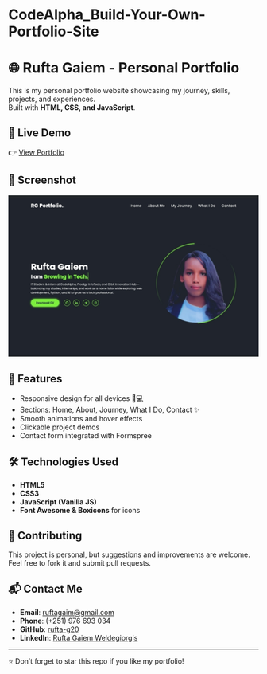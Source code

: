 # CodeAlpha_Build-Your-Own-Portfolio-Site
# 🌐 Rufta Gaiem - Personal Portfolio

This is my personal portfolio website showcasing my journey, skills, projects, and experiences.  
Built with **HTML, CSS, and JavaScript**.

## 🚀 Live Demo
👉 [View Portfolio](https://rufta-g20.github.io/CodeAlpha_Build-Your-Own-Portfolio-Site/)

## 📸 Screenshot
[![Portfolio Home Page](screenshot.png)](https://rufta-g20.github.io/CodeAlpha_Build-Your-Own-Portfolio-Site/)

## 📂 Features
- Responsive design for all devices 📱💻
- Sections: Home, About, Journey, What I Do, Contact ✨
- Smooth animations and hover effects
- Clickable project demos
- Contact form integrated with Formspree

## 🛠️ Technologies Used
- **HTML5**
- **CSS3**
- **JavaScript (Vanilla JS)**
- **Font Awesome & Boxicons** for icons

## 🤝 Contributing
This project is personal, but suggestions and improvements are welcome.  
Feel free to fork it and submit pull requests.

## 📬 Contact Me
- **Email**: ruftagaim@gmail.com  
- **Phone**: (+251) 976 693 034  
- **GitHub**: [rufta-g20](https://github.com/rufta-g20)  
- **LinkedIn**: [Rufta Gaiem Weldegiorgis](https://www.linkedin.com/in/rufta-gaiem-weldegiorgis-b36426329)

---
⭐ Don’t forget to star this repo if you like my portfolio!
